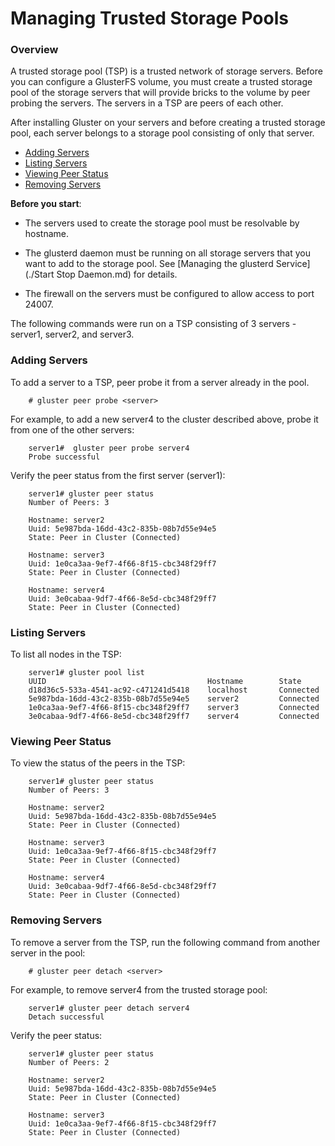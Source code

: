 # Managing Trusted Storage Pools


### Overview

A trusted storage pool (TSP) is a trusted network of storage servers. Before you can configure a
GlusterFS volume, you must create a trusted storage pool of the storage servers
that will provide bricks to the volume by peer probing the servers.
The servers in a TSP are peers of each other.

After installing Gluster on your servers and before creating a trusted storage pool,
each server belongs to a storage pool consisting of only that server.

-  [Adding Servers](#adding-servers)
-  [Listing Servers](#listing-servers)
-  [Viewing Peer Status](#peer-status)
-  [Removing Servers](#removing-servers)



**Before you start**:

- The servers used to create the storage pool must be resolvable by hostname.

- The glusterd daemon must be running on all storage servers that you
want to add to the storage pool. See [Managing the glusterd Service](./Start Stop Daemon.md) for details.

- The firewall on the servers must be configured to allow access to port 24007.

The following commands were run on a TSP consisting of 3 servers - server1, server2,
and server3.

<a name="adding-servers"></a>
### Adding Servers

To add a server to a TSP, peer probe it from a server already in the pool.

        # gluster peer probe <server>

For example, to add a new server4 to the cluster described above, probe it from one of the other servers:

        server1#  gluster peer probe server4
        Probe successful

Verify the peer status from the first server (server1):

        server1# gluster peer status
        Number of Peers: 3

        Hostname: server2
        Uuid: 5e987bda-16dd-43c2-835b-08b7d55e94e5
        State: Peer in Cluster (Connected)

        Hostname: server3
        Uuid: 1e0ca3aa-9ef7-4f66-8f15-cbc348f29ff7
        State: Peer in Cluster (Connected)

        Hostname: server4
        Uuid: 3e0cabaa-9df7-4f66-8e5d-cbc348f29ff7
        State: Peer in Cluster (Connected)



<a name="listing-servers"></a>
### Listing Servers

To list all nodes in the TSP:

        server1# gluster pool list
        UUID                                    Hostname        State
        d18d36c5-533a-4541-ac92-c471241d5418    localhost       Connected
        5e987bda-16dd-43c2-835b-08b7d55e94e5    server2         Connected
        1e0ca3aa-9ef7-4f66-8f15-cbc348f29ff7    server3         Connected
        3e0cabaa-9df7-4f66-8e5d-cbc348f29ff7    server4         Connected



<a name="peer-status"></a>
### Viewing Peer Status

To view the status of the peers in the TSP:

        server1# gluster peer status
        Number of Peers: 3

        Hostname: server2
        Uuid: 5e987bda-16dd-43c2-835b-08b7d55e94e5
        State: Peer in Cluster (Connected)

        Hostname: server3
        Uuid: 1e0ca3aa-9ef7-4f66-8f15-cbc348f29ff7
        State: Peer in Cluster (Connected)

        Hostname: server4
        Uuid: 3e0cabaa-9df7-4f66-8e5d-cbc348f29ff7
        State: Peer in Cluster (Connected)



<a name="removing-servers"></a>
### Removing Servers

To remove a server from the TSP, run the following command from another server in the pool:

        # gluster peer detach <server>

For example, to remove server4 from the trusted storage pool:

        server1# gluster peer detach server4
        Detach successful


Verify the peer status:

        server1# gluster peer status
        Number of Peers: 2

        Hostname: server2
        Uuid: 5e987bda-16dd-43c2-835b-08b7d55e94e5
        State: Peer in Cluster (Connected)

        Hostname: server3
        Uuid: 1e0ca3aa-9ef7-4f66-8f15-cbc348f29ff7
        State: Peer in Cluster (Connected)


